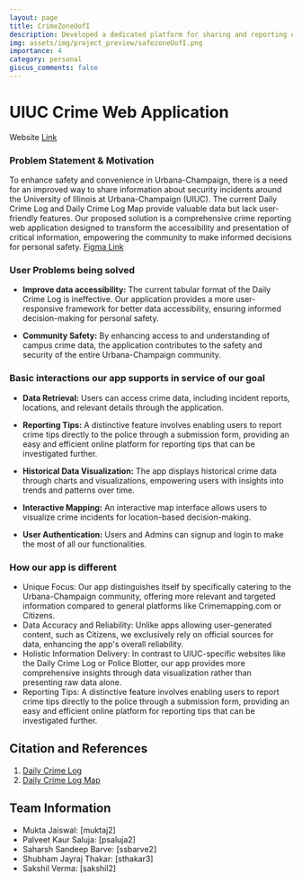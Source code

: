 ```yaml
---
layout: page
title: CrimeZoneUofI
description: Developed a dedicated platform for sharing and reporting of crime information and fostering a safer environment around UIUC campus area.
img: assets/img/project_preview/safezoneUofI.png
importance: 4
category: personal
giscus_comments: false
---
```


# UIUC Crime Web Application 
Website [Link](https://cs411-puredata.uc.r.appspot.com/)

### Problem Statement & Motivation

To enhance safety and convenience in Urbana-Champaign, there is a need for an improved way to share information about security incidents around the University of Illinois at Urbana-Champaign (UIUC). The current Daily Crime Log and Daily Crime Log Map provide valuable data but lack user-friendly features. Our proposed solution is a comprehensive crime reporting web application designed to transform the accessibility and presentation of critical information, empowering the community to make informed decisions for personal safety. [Figma Link](https://www.figma.com/file/Tz0FeMd87schOVflPeQ2Rc/SafeZone-UofI?type=design&node-id=1669%3A162202&mode=design&t=1w1nHRWBZ9Fed3aL-1)


### User Problems being solved

- **Improve data accessibility:** The current tabular format of the Daily Crime Log is ineffective. Our application provides a more user-responsive framework for better data accessibility, ensuring informed decision-making for personal safety.

- **Community Safety:** By enhancing access to and understanding of campus crime data, the application contributes to the safety and security of the entire Urbana-Champaign community.

### Basic interactions our app supports in service of our goal

- **Data Retrieval:** Users can access crime data, including incident reports, locations, and relevant details through the application.

- **Reporting Tips:**  A distinctive feature involves enabling users to report crime tips directly to the police through a submission form, providing an easy and efficient online platform for reporting tips that can be investigated further.


- **Historical Data Visualization:** The app displays historical crime data through charts and visualizations, empowering users with insights into trends and patterns over time.

- **Interactive Mapping:** An interactive map interface allows users to visualize crime incidents for location-based decision-making.

- **User Authentication:** Users and Admins can signup and login to make the most of all our functionalities.
  
### How our app is different

* Unique Focus: Our app distinguishes itself by specifically catering to the Urbana-Champaign community, offering more relevant and targeted information compared to general platforms like Crimemapping.com or Citizens.
* Data Accuracy and Reliability: Unlike apps allowing user-generated content, such as Citizens, we exclusively rely on official sources for data, enhancing the app's overall reliability.
* Holistic Information Delivery: In contrast to UIUC-specific websites like the Daily Crime Log or Police Blotter, our app provides more comprehensive insights through data visualization rather than presenting raw data alone.
* Reporting Tips: A distinctive feature involves enabling users to report crime tips directly to the police through a submission form, providing an easy and efficient online platform for reporting tips that can be investigated further.

## Citation and References
1. [Daily Crime Log](https://police.illinois.edu/info/daily-crime-log/)
2. [Daily Crime Log Map](https://police.illinois.edu/info/map/)

## Team Information

- Mukta Jaiswal: [muktaj2]
- Palveet Kaur Saluja: [psaluja2]
- Saharsh Sandeep Barve: [ssbarve2]
- Shubham Jayraj Thakar: [sthakar3]
- Sakshil Verma: [sakshil2]
